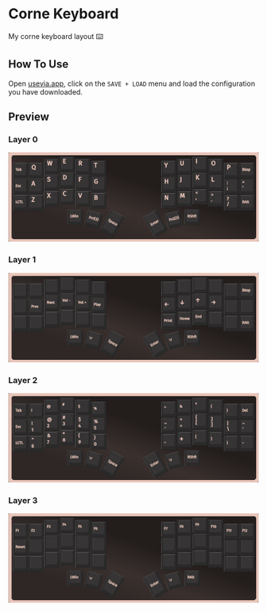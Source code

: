 # Corne Keyboard

My corne keyboard layout ⌨️

## How To Use

Open [usevia.app](https://usevia.app), click on the `SAVE + LOAD` menu and load the configuration you have downloaded.

## Preview

### Layer 0

![Layer 0](images/layer-0.png)

### Layer 1

![Layer 1](images/layer-1.png)

### Layer 2

![Layer 2](images/layer-2.png)

### Layer 3

![Layer 3](images/layer-3.png)
